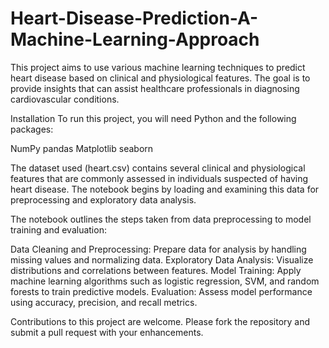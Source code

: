 # Heart-Disease-Prediction-A-Machine-Learning-Approach

This project aims to use various machine learning techniques to predict heart disease based on clinical and physiological features. The goal is to provide insights that can assist healthcare professionals in diagnosing cardiovascular conditions.

Installation
To run this project, you will need Python and the following packages:

NumPy
pandas
Matplotlib
seaborn

The dataset used (heart.csv) contains several clinical and physiological features that are commonly assessed in individuals suspected of having heart disease. The notebook begins by loading and examining this data for preprocessing and exploratory data analysis.

The notebook outlines the steps taken from data preprocessing to model training and evaluation:

Data Cleaning and Preprocessing: Prepare data for analysis by handling missing values and normalizing data.
Exploratory Data Analysis: Visualize distributions and correlations between features.
Model Training: Apply machine learning algorithms such as logistic regression, SVM, and random forests to train predictive models.
Evaluation: Assess model performance using accuracy, precision, and recall metrics.

Contributions to this project are welcome. Please fork the repository and submit a pull request with your enhancements.
